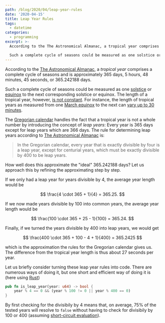 ```yaml
---
path: /blog/2020/04/leap-year-rules
date: '2020-04-15'
title: Leap Year Rules
tags:
  - datetime
categories:
  - programming
excerpt: >-
  According to the The Astronomical Almanac, a tropical year comprises a complete cycle of seasons and is approximately 365 days, 5 hours, 48 minutes, 45 seconds, or 365.242188 days.

  Such a complete cycle of seasons could be measured as one solstice or equinox to the next corresponding solstice or equinox. The length of a tropical year, however, is not constant. For instance, the length of tropical years as measured from one March equinox to the next can vary up to 30 minutes.
---
```

According to the [The Astronomical Almanac](https://web.archive.org/web/20191003172307/http://asa.usno.navy.mil/SecM/Glossary.html), a *tropical year* comprises a complete cycle of seasons and is approximately 365 days, 5 hours, 48 minutes, 45 seconds, or 365.242188 days.

Such a complete cycle of seasons could be measured as one [solstice](https://en.wikipedia.org/wiki/Solstice) or [equinox](https://en.wikipedia.org/wiki/Equinox) to the next corresponding solstice or equinox. The length of a tropical year, however, [is not constant](http://www.astropixels.com/ephemeris/soleq2001.html). For instance, the length of tropical years as measured from one [March equinox](https://www.timeanddate.com/calendar/march-equinox.html) to the next can [vary up to 30 minutes](https://www.timeanddate.com/astronomy/tropicalyearlength.html).

The [Gregorian calendar](https://en.wikipedia.org/wiki/Gregorian_calendar) handles the fact that a tropical year is not a whole number by introducing the concept of *leap years*: Every year is 365 days except for leap years which are 366 days. The rule for determining leap years according to [The Astronomical Almanac](https://web.archive.org/web/20191003172307/http://asa.usno.navy.mil/SecM/Glossary.html#calendar-gregorian) is:

> In the Gregorian calendar, every year that is exactly divisible by four is a leap year, except for
> centurial years, which must be exactly divisible by 400 to be leap years.

How well does this approximate the "ideal" 365.242188 days? Let us approach this by refining the approximating step by step.

If we only had a leap year for years divisible by 4, the average year length would be

$$
\frac{4 \cdot 365 + 1}{4} = 365.25.
$$

If we now made years divisible by 100 into common years, the average year length would be

$$
\frac{100 \cdot 365 + 25 - 1}{100} = 365.24.
$$

Finally, if we turned the years divisible by 400 into leap years, we would get

$$
\frac{400 \cdot 365 + 100 - 4 + 1}{400} = 365.2425
$$

which is the approximation the rules for the Gregorian calendar gives us. The difference from the tropical year length is thus about 27 seconds per year.

Let us briefly consider turning these leap year rules into code. There are numerous ways of doing it, but one short and efficient way of doing it is (here using [Rust](https://www.rust-lang.org/))

``` rust
pub fn is_leap_year(year: u64) -> bool {
    year % 4 == 0 && (year % 100 != 0 || year % 400 == 0)
}
```

By first checking for the divisibily by 4 means that, on average, 75% of the tested years will resolve to `false` without having to check for divisibily by 100 or 400 (assuming [short-circuit evaluation](https://en.wikipedia.org/wiki/Short-circuit_evaluation)).

